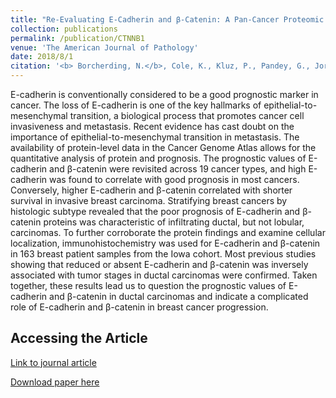 ```yaml
---
title: "Re-Evaluating E-Cadherin and β-Catenin: A Pan-Cancer Proteomic Approach with an Emphasis on Breast Cancer."
collection: publications
permalink: /publication/CTNNB1
venue: 'The American Journal of Pathology'
date: 2018/8/1
citation: '<b> Borcherding, N.</b>, Cole, K., Kluz, P., Pandey, G., Jorgensen, M., Kolb, R., Bellizzi, A., & Zhang, W. Reevaluating E-Cadherin and β-Catenin: A pan-cancer proteomic approach with emphasis on breast cancer. American Journal of Pathology 2018.'
---
```


E-cadherin is conventionally considered to be a good prognostic marker in cancer. The loss of E-cadherin is one of the key hallmarks of epithelial-to-mesenchymal transition, a biological process that promotes cancer cell invasiveness and metastasis. Recent evidence has cast doubt on the importance of epithelial-to-mesenchymal transition in metastasis. The availability of protein-level data in the Cancer Genome Atlas allows for the quantitative analysis of protein and prognosis. The prognostic values of E-cadherin and β-catenin were revisited across 19 cancer types, and high E-cadherin was found to correlate with good prognosis in most cancers. Conversely, higher E-cadherin and β-catenin correlated with shorter survival in invasive breast carcinoma. Stratifying breast cancers by histologic subtype revealed that the poor prognosis of E-cadherin and β-catenin proteins was characteristic of infiltrating ductal, but not lobular, carcinomas. To further corroborate the protein findings and examine cellular localization, immunohistochemistry was used for E-cadherin and β-catenin in 163 breast patient samples from the Iowa cohort. Most previous studies showing that reduced or absent E-cadherin and β-catenin was inversely associated with tumor stages in ductal carcinomas were confirmed. Taken together, these results lead us to question the prognostic values of E-cadherin and β-catenin in ductal carcinomas and indicate a complicated role of E-cadherin and β-catenin in breast cancer progression.

Accessing the Article
-------
[Link to journal article](https://www.sciencedirect.com/science/article/pii/S0002944018301135)

[Download paper here](https://ncborcherding.github.io/files/CTNNB1.pdf)





